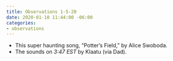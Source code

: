 ```yaml
---
title: Observations 1-5-20
date: 2020-01-10 11:44:00 -06:00
categories:
- observations
---
```


- This super haunting song, “Potter’s Field,” by Alice Swoboda.
- The sounds on *3:47 EST* by Klaatu (via Dad).